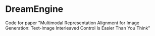 # DreamEngine
Code for paper "Multimodal Representation Alignment for Image Generation: Text-Image Interleaved Control Is Easier Than You Think"
